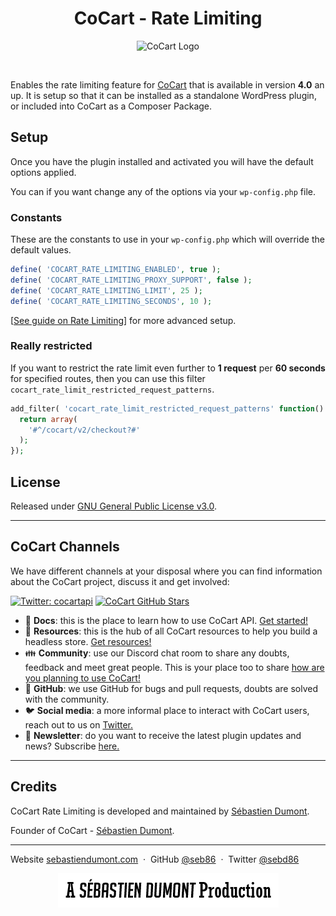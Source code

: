 <h1 align="center">CoCart - Rate Limiting</h1>

<p align="center"><img src="https://cocart.xyz/wp-content/uploads/2021/11/cocart-home-default.png.webp" alt="CoCart Logo" /></p>

<br>

Enables the rate limiting feature for [CoCart](https://cocart.xyz/?utm_medium=gh&utm_source=github&utm_campaign=readme&utm_content=cocart) that is available in version **4.0** an up. It is setup so that it can be installed as a standalone WordPress plugin, or included into CoCart as a Composer Package.

## Setup

Once you have the plugin installed and activated you will have the default options applied.

You can if you want change any of the options via your `wp-config.php` file.

### Constants

These are the constants to use in your `wp-config.php` which will override the default values.

```php
define( 'COCART_RATE_LIMITING_ENABLED', true );
define( 'COCART_RATE_LIMITING_PROXY_SUPPORT', false );
define( 'COCART_RATE_LIMITING_LIMIT', 25 );
define( 'COCART_RATE_LIMITING_SECONDS', 10 );
```

[[See guide on Rate Limiting](https://github.com/co-cart/co-cart/blob/dev/docs/rate-limit-guide.md#proxy-standard-support)] for more advanced setup.

### Really restricted

If you want to restrict the rate limit even further to **1 request** per **60 seconds** for specified routes, then you can use this filter `cocart_rate_limit_restricted_request_patterns`.

```php
add_filter( 'cocart_rate_limit_restricted_request_patterns' function() {
  return array(
    '#^/cocart/v2/checkout?#'
  );
});
```

## License

Released under [GNU General Public License v3.0](http://www.gnu.org/licenses/gpl-3.0.html).

---

## CoCart Channels

We have different channels at your disposal where you can find information about the CoCart project, discuss it and get involved:

[![Twitter: cocartapi](https://img.shields.io/twitter/follow/cocartapi?style=social)](https://twitter.com/cocartapi) [![CoCart GitHub Stars](https://img.shields.io/github/stars/co-cart/co-cart?style=social)](https://github.com/co-cart/co-cart)

<ul>
  <li>📖 <strong>Docs</strong>: this is the place to learn how to use CoCart API. <a href="https://docs.cocart.xyz/#getting-started">Get started!</a></li>
  <li>🧰 <strong>Resources</strong>: this is the hub of all CoCart resources to help you build a headless store. <a href="https://cocart.dev/?utm_medium=gh&utm_source=github&utm_campaign=readme&utm_content=cocart">Get resources!</a></li>
  <li>👪 <strong>Community</strong>: use our Discord chat room to share any doubts, feedback and meet great people. This is your place too to share <a href="https://cocart.xyz/community/?utm_medium=gh&utm_source=github&utm_campaign=readme&utm_content=cocart">how are you planning to use CoCart!</a></li>
  <li>🐞 <strong>GitHub</strong>: we use GitHub for bugs and pull requests, doubts are solved with the community.</li>
  <li>🐦 <strong>Social media</strong>: a more informal place to interact with CoCart users, reach out to us on <a href="https://twitter.com/cocartapi">Twitter.</a></li>
  <li>💌 <strong>Newsletter</strong>: do you want to receive the latest plugin updates and news? Subscribe <a href="https://twitter.com/cocartapi">here.</a></li>
</ul>

---

## Credits

CoCart Rate Limiting is developed and maintained by [Sébastien Dumont](https://github.com/seb86).

Founder of CoCart - [Sébastien Dumont](https://github.com/seb86).

---

Website [sebastiendumont.com](https://sebastiendumont.com) &nbsp;&middot;&nbsp;
GitHub [@seb86](https://github.com/seb86) &nbsp;&middot;&nbsp;
Twitter [@sebd86](https://twitter.com/sebd86)

<p align="center">
    <img src="https://raw.githubusercontent.com/seb86/my-open-source-readme-template/master/a-sebastien-dumont-production.png" width="353">
</p>